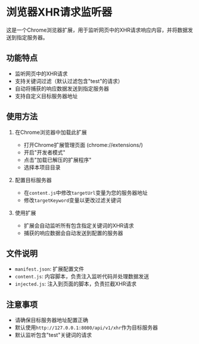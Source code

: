 # 浏览器XHR请求监听器

这是一个Chrome浏览器扩展，用于监听网页中的XHR请求响应内容，并将数据发送到指定服务器。

## 功能特点

- 监听网页中的XHR请求
- 支持关键词过滤（默认过滤包含"test"的请求）
- 自动将捕获的响应数据发送到指定服务器
- 支持自定义目标服务器地址

## 使用方法

1. 在Chrome浏览器中加载此扩展
   - 打开Chrome扩展管理页面 (chrome://extensions/)
   - 开启"开发者模式"
   - 点击"加载已解压的扩展程序"
   - 选择本项目目录

2. 配置目标服务器
   - 在`content.js`中修改`targetUrl`变量为您的服务器地址
   - 修改`targetKeyword`变量以更改过滤关键词

3. 使用扩展
   - 扩展会自动监听所有包含指定关键词的XHR请求
   - 捕获的响应数据会自动发送到配置的服务器

## 文件说明

- `manifest.json`: 扩展配置文件
- `content.js`: 内容脚本，负责注入监听代码并处理数据发送
- `injected.js`: 注入到页面的脚本，负责拦截XHR请求

## 注意事项

- 请确保目标服务器地址配置正确
- 默认使用`http://127.0.0.1:8080/api/v1/xhr`作为目标服务器
- 默认监听包含"test"关键词的请求 
